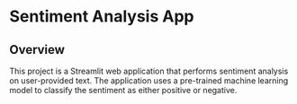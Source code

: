 # Sentiment Analysis App #
## Overview ##
This project is a Streamlit web application that performs sentiment analysis on user-provided text. The application uses a pre-trained machine learning model to classify the sentiment as either positive or negative.

